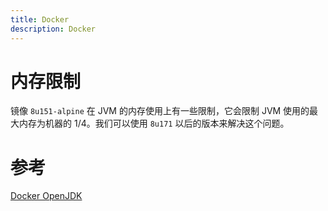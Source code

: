 ```yaml
---
title: Docker
description: Docker
---
```


# 内存限制

镜像 `8u151-alpine` 在 JVM 的内存使用上有一些限制，它会限制 JVM 使用的最大内存为机器的 1/4。我们可以使用 `8u171` 以后的版本来解决这个问题。

# 参考

[Docker OpenJDK](https://hub.docker.com/r/library/openjdk/tags/)